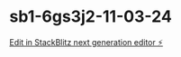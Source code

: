 # sb1-6gs3j2-11-03-24

[Edit in StackBlitz next generation editor ⚡️](https://stackblitz.com/~/github.com/CurtisCowgill/sb1-6gs3j2-11-03-24)